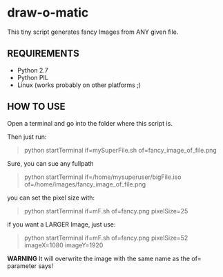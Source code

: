 # draw-o-matic #

This tiny script generates fancy Images from ANY given file.


## REQUIREMENTS ##

* Python 2.7
* Python PIL
* Linux (works probably on other platforms ;)

## HOW TO USE ##

Open a terminal and go into the folder where this script is.

Then just run:
>    python startTerminal if=mySuperFile.sh of=fancy_image_of_file.png

Sure, you can sue any fullpath
>    python startTerminal if=/home/mysuperuser/bigFile.iso of=/home/images/fancy_image_of_file.png

you can set the pixel size with:
>    python startTerminal if=mF.sh of=fancy.png pixelSize=25

if you want a LARGER Image, just use:
>    python startTerminal if=mF.sh of=fancy.png pixelSize=52 imageX=1080 imageY=1920

**WARNING** It will overwrite the image with the same name as the of= parameter says!
